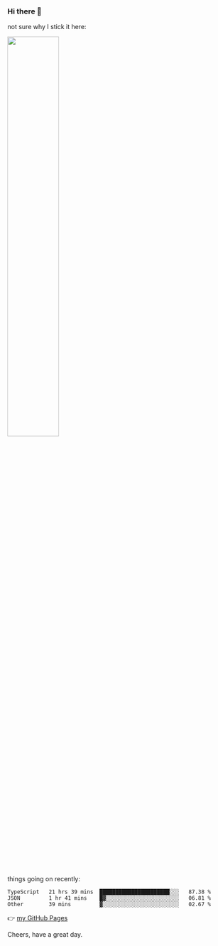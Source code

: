 ### Hi there 👋

not sure why I stick it here:

[<img width="48%" src="https://github-readme-stats.vercel.app/api?username=ykzhukian&show_icons=true&theme=dracula">](https://github.com/anuraghazra/github-readme-stats)


things going on recently:

<!--START_SECTION:waka-->

```text
TypeScript   21 hrs 39 mins  ██████████████████████░░░   87.38 %
JSON         1 hr 41 mins    █▓░░░░░░░░░░░░░░░░░░░░░░░   06.81 %
Other        39 mins         ▓░░░░░░░░░░░░░░░░░░░░░░░░   02.67 %
```

<!--END_SECTION:waka-->

👉 [my GitHub Pages](https://ykzhukian.github.io)

Cheers, have a great day.

